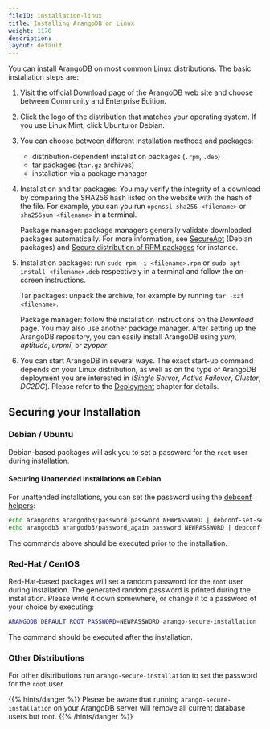 ```yaml
---
fileID: installation-linux
title: Installing ArangoDB on Linux
weight: 1170
description: 
layout: default
---
```

You can install ArangoDB on most common Linux distributions. The basic
installation steps are:

1. Visit the official [Download](https://www.arangodb.com/download)
   page of the ArangoDB web site and choose between Community and
   Enterprise Edition.

2. Click the logo of the distribution that matches your operating system.
   If you use Linux Mint, click Ubuntu or Debian.

3. You can choose between different installation methods and packages:
   - distribution-dependent installation packages (`.rpm`, `.deb`)
   - tar packages (`tar.gz` archives)
   - installation via a package manager

4. Installation and tar packages: You may verify the integrity of a download
   by comparing the SHA256 hash listed on the website with the hash of the file.
   For example, you can you run `openssl sha256 <filename>` or
   `sha256sum <filename>` in a terminal.

   Package manager: package managers generally validate downloaded packages
   automatically. For more information, see
   [SecureApt](https://wiki.debian.org/SecureApt) (Debian packages) and
   [Secure distribution of RPM packages](https://www.redhat.com/en/blog/secure-distribution-rpm-packages)
   for instance.

5. Installation packages: run `sudo rpm -i <filename>.rpm` or
   `sudo apt install <filename>.deb` respectively in a terminal and follow the
   on-screen instructions.

   Tar packages: unpack the archive, for example by running `tar -xzf <filename>`.

   Package manager: follow the installation instructions on the _Download_ page.
   You may also use another package manager. After setting up the ArangoDB
   repository, you can easily install ArangoDB using _yum_, _aptitude_, _urpmi_,
   or _zypper_.

6. You can start ArangoDB in several ways. The exact start-up command depends on
   your Linux distribution, as well as on the type of ArangoDB deployment you
   are interested in (_Single Server_, _Active Failover_, _Cluster_, _DC2DC_).
   Please refer to the [Deployment](../../deployment/) chapter for details.

## Securing your Installation

### Debian / Ubuntu

Debian-based packages will ask you to set a password for the `root` user during
installation.

#### Securing Unattended Installations on Debian

For unattended installations, you can set the password using the
[debconf helpers](http://www.microhowto.info/howto/perform_an_unattended_installation_of_a_debian_package.html):

```bash
echo arangodb3 arangodb3/password password NEWPASSWORD | debconf-set-selections
echo arangodb3 arangodb3/password_again password NEWPASSWORD | debconf-set-selections
```

The commands above should be executed prior to the installation.

### Red-Hat / CentOS

Red-Hat-based packages will set a random password for the `root` user during
installation. The generated random password is printed during the installation.
Please write it down somewhere, or change it to a password of your choice by
executing:

```bash
ARANGODB_DEFAULT_ROOT_PASSWORD=NEWPASSWORD arango-secure-installation
```

The command should be executed after the installation.

### Other Distributions

For other distributions run `arango-secure-installation` to set the password
for the `root` user.

{{% hints/danger %}}
Please be aware that running `arango-secure-installation` on your ArangoDB
server will remove all current database users but root.
{{% /hints/danger %}}
